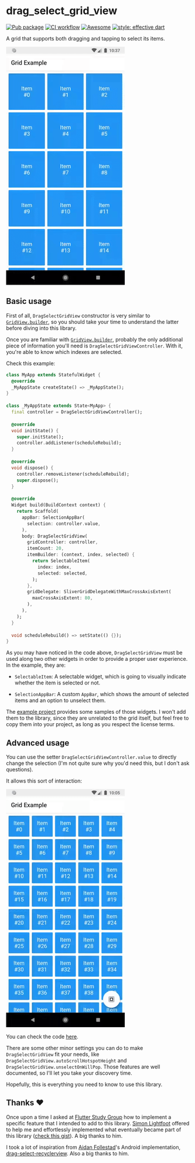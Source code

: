 # drag_select_grid_view  
  
[![Pub package](https://img.shields.io/pub/v/drag_select_grid_view.svg)](https://pub.dartlang.org/packages/drag_select_grid_view)
[![CI workflow](https://github.com/hugocbpassos/drag_select_grid_view/workflows/CI/badge.svg)](https://github.com/hugocbpassos/drag_select_grid_view/actions?workflow=CI)
[![Awesome](https://img.shields.io/badge/Awesome-Flutter-blue.svg?longCache=true&style=flat-square)](https://github.com/Solido/awesome-flutter)
[![style: effective dart](https://img.shields.io/badge/style-effective_dart-40c4ff.svg)](https://github.com/tenhobi/effective_dart)
  
A grid that supports both dragging and tapping to select its items.  

![Selecting](media/selecting.gif)
  
## Basic usage  
  
First of all, `DragSelectGridView` constructor is very similar to [`GridView.builder`](https://api.flutter.dev/flutter/widgets/GridView/GridView.builder.html), so you should take your time to understand the latter before diving into this library. 

Once you are familiar with [`GridView.builder`](https://api.flutter.dev/flutter/widgets/GridView/GridView.builder.html), probably the only additional piece of information you'll need is `DragSelectGridViewController`. With it, you're able to know which indexes are selected.

Check this example:

```dart
class MyApp extends StatefulWidget {
  @override
  _MyAppState createState() => _MyAppState();
}

class _MyAppState extends State<MyApp> {
  final controller = DragSelectGridViewController();

  @override
  void initState() {
    super.initState();
    controller.addListener(scheduleRebuild);
  }

  @override
  void dispose() {
    controller.removeListener(scheduleRebuild);
    super.dispose();
  }

  @override
  Widget build(BuildContext context) {
    return Scaffold(
      appBar: SelectionAppBar(
        selection: controller.value,
      ),
      body: DragSelectGridView(
        gridController: controller,
        itemCount: 20,
        itemBuilder: (context, index, selected) {
          return SelectableItem(
            index: index,
            selected: selected,
          );
        },
        gridDelegate: SliverGridDelegateWithMaxCrossAxisExtent(
          maxCrossAxisExtent: 80,
        ),
      ),
    );
  }

  void scheduleRebuild() => setState(() {});
}
```

As you may have noticed in the code above, `DragSelectGridView` must be used along two other widgets in order to provide a proper user experience. In the example, they are: 

  * `SelectableItem`: A selectable widget, which is going to visually indicate whether the item is selected or not.
    
  * `SelectionAppBar`: A custom `AppBar`, which shows the amount of selected items and an option to unselect them.
      
The [example project](https://github.com/hugocbpassos/drag_select_grid_view/tree/master/example/lib) provides some samples of those widgets. I won't add them to the library, since they are unrelated to the grid itself, but feel free to copy them into your project, as long as you respect the license terms. 

## Advanced usage
 
You can use the setter `DragSelectGridViewController.value` to directly change the selection (I'm not quite sure why you'd need this, but I don't ask questions). 

It allows this sort of interaction:

![Directly changing selection](media/directly-changing-selection.gif)

You can check the code [here](https://github.com/hugocbpassos/drag_select_grid_view/blob/master/example/lib/example_with_fab.dart).

There are some other minor settings you can do to make `DragSelectGridView` fit your needs, like `DragSelectGridView.autoScrollHotspotHeight` and `DragSelectGridView.unselectOnWillPop`. Those features are well documented, so I'll let you take your discovery time.

Hopefully, this is everything you need to know to use this library. 
  
## Thanks ❤️  
  
Once upon a time I asked at [Flutter Study Group](https://flutterstudygroup.com/) how to implement a specific feature that I intended to add to this library. [Simon Lightfoot](https://github.com/slightfoot) offered to help me and effortlessly implemented what eventually became part of this library ([check this gist](https://gist.github.com/slightfoot/a002dd1e031f5f012f810c6d5da14a11)). A big thanks to him.  
  
I took a lot of inspiration from [Aidan Follestad](https://github.com/afollestad)'s Android implementation, [drag-select-recyclerview](https://github.com/afollestad/drag-select-recyclerview). Also a big thanks to him.
